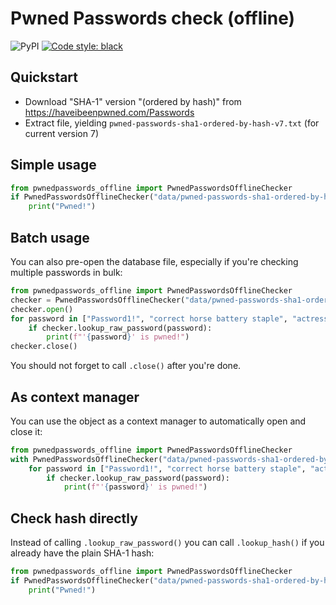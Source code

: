 # Pwned Passwords check (offline)

![PyPI](https://img.shields.io/pypi/v/pwnedpasswords-offline)
[![Code style: black](https://img.shields.io/badge/code%20style-black-000000.svg)](https://github.com/psf/black)

## Quickstart

 * Download "SHA-1" version "(ordered by hash)" from https://haveibeenpwned.com/Passwords
 * Extract file, yielding `pwned-passwords-sha1-ordered-by-hash-v7.txt` (for current version 7)

## Simple usage
````python
from pwnedpasswords_offline import PwnedPasswordsOfflineChecker
if PwnedPasswordsOfflineChecker("data/pwned-passwords-sha1-ordered-by-hash-v7.txt").lookup_raw_password("Password1!"):
    print("Pwned!")
````

## Batch usage
You can also pre-open the database file, especially if you're checking multiple passwords in bulk:

````python
from pwnedpasswords_offline import PwnedPasswordsOfflineChecker
checker = PwnedPasswordsOfflineChecker("data/pwned-passwords-sha1-ordered-by-hash-v7.txt")
checker.open()
for password in ["Password1!", "correct horse battery staple", "actress stapling driver placidly swivel doorknob"]:
    if checker.lookup_raw_password(password):
        print(f"'{password}' is pwned!")
checker.close()
````

You should not forget to call `.close()` after you're done.

## As context manager

You can use the object as a context manager to automatically open and close it:

`````python
from pwnedpasswords_offline import PwnedPasswordsOfflineChecker
with PwnedPasswordsOfflineChecker("data/pwned-passwords-sha1-ordered-by-hash-v7.txt") as checker:
    for password in ["Password1!", "correct horse battery staple", "actress stapling driver placidly swivel doorknob"]:
        if checker.lookup_raw_password(password):
            print(f"'{password}' is pwned!")
`````

## Check hash directly

Instead of calling `.lookup_raw_password()` you can call `.lookup_hash()` if you already have the plain SHA-1 hash:

````python
from pwnedpasswords_offline import PwnedPasswordsOfflineChecker
if PwnedPasswordsOfflineChecker("data/pwned-passwords-sha1-ordered-by-hash-v7.txt").lookup_hash("32CA9FD4B3F319419F2EA6F883BF45686089498D"):
    print("Pwned!")
````
